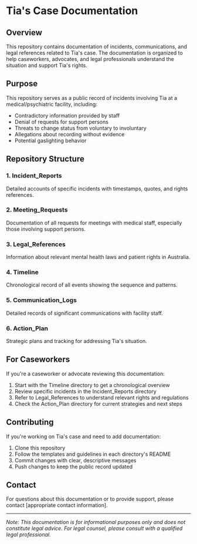 # Tia's Case Documentation

## Overview
This repository contains documentation of incidents, communications, and legal references related to Tia's case. The documentation is organized to help caseworkers, advocates, and legal professionals understand the situation and support Tia's rights.

## Purpose
This repository serves as a public record of incidents involving Tia at a medical/psychiatric facility, including:
- Contradictory information provided by staff
- Denial of requests for support persons
- Threats to change status from voluntary to involuntary
- Allegations about recording without evidence
- Potential gaslighting behavior

## Repository Structure

### 1. Incident_Reports
Detailed accounts of specific incidents with timestamps, quotes, and rights references.

### 2. Meeting_Requests
Documentation of all requests for meetings with medical staff, especially those involving support persons.

### 3. Legal_References
Information about relevant mental health laws and patient rights in Australia.

### 4. Timeline
Chronological record of all events showing the sequence and patterns.

### 5. Communication_Logs
Detailed records of significant communications with facility staff.

### 6. Action_Plan
Strategic plans and tracking for addressing Tia's situation.

## For Caseworkers

If you're a caseworker or advocate reviewing this documentation:

1. Start with the Timeline directory to get a chronological overview
2. Review specific incidents in the Incident_Reports directory
3. Refer to Legal_References to understand relevant rights and regulations
4. Check the Action_Plan directory for current strategies and next steps

## Contributing

If you're working on Tia's case and need to add documentation:

1. Clone this repository
2. Follow the templates and guidelines in each directory's README
3. Commit changes with clear, descriptive messages
4. Push changes to keep the public record updated

## Contact

For questions about this documentation or to provide support, please contact [appropriate contact information].

---

*Note: This documentation is for informational purposes only and does not constitute legal advice. For legal counsel, please consult with a qualified legal professional.*
